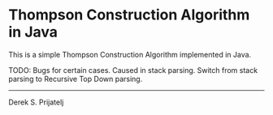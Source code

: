 Thompson Construction Algorithm in Java
===

This is a simple Thompson Construction Algorithm implemented in Java.

TODO:
    Bugs for certain cases. Caused in stack parsing.
    Switch from stack parsing to Recursive Top Down parsing.
___
Derek S. Prijatelj
